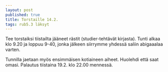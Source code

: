 ```yaml
---
layout: post
published: true
title: Torstaille 14.2.
tags: rub5.3 läksyt
---
```

Tee torstaiksi tiistailta jääneet rästit (studier-tehtävät kirjasta). Tunti alkaa klo 9.20 ja loppuu 9-40, jonka jälkeen siirrymme yhdessä saliin abigaaalaa varten.

Tunnilla jaetaan myös ensimmäisen kotiaineen aiheet. Huolehdi että saat omasi. Palautus tiistaina 19.2. klo 22.00 mennessä.
